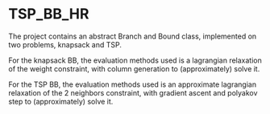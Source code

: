 # TSP_BB_HR
The project contains an abstract Branch and Bound class, implemented on two problems, knapsack and TSP.

For the knapsack BB, the evaluation methods used is a lagrangian relaxation of the weight constraint, with column generation to (approximately) solve it.

For the TSP BB, the evaluation methods used is an approximate lagrangian relaxation of the 2 neighbors constraint, with gradient ascent and polyakov step to (approximately) solve it.
